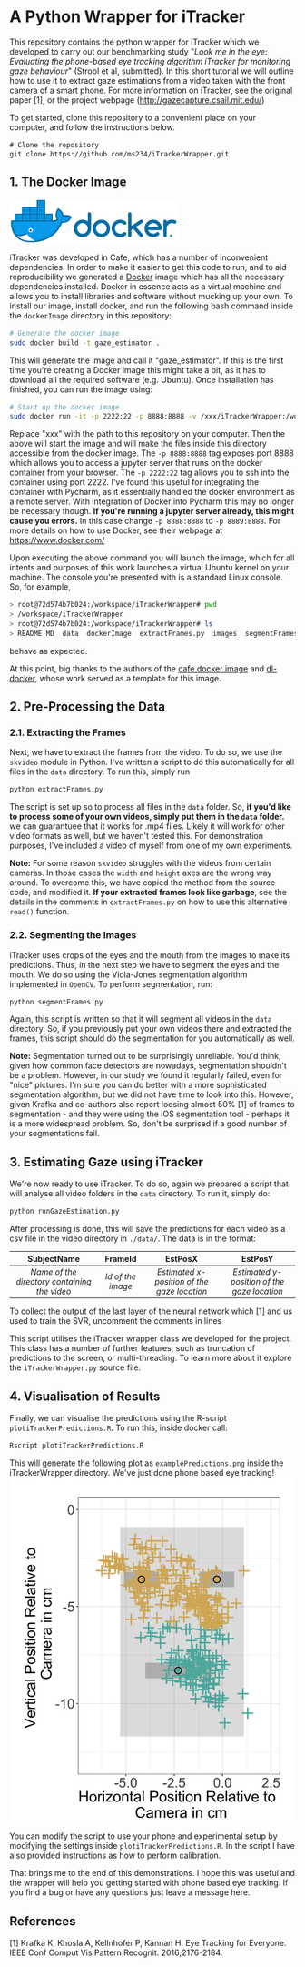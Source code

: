 # A Python Wrapper for iTracker
This repository contains the python wrapper for iTracker which we developed to carry out our benchmarking study "*Look me in the eye: Evaluating the phone-based eye tracking algorithm iTracker for monitoring gaze behaviour*" (Strobl et al, submitted). In this short tutorial we will outline how to use it to extract gaze estimations from a video taken with the front camera of a smart phone. For more information on iTracker, see the original paper [1], or the project webpage (http://gazecapture.csail.mit.edu/)

To get started, clone this repository to a convenient place on your computer, and follow the instructions below.

```
# Clone the repository
git clone https://github.com/ms234/iTrackerWrapper.git
```

## 1. The Docker Image  
![Docker Logo](images/dockerLogo.png)

iTracker was developed in Cafe, which has a number of inconvenient dependencies. In order to make it easier to get this code to run, and to aid reproducibility we generated a [Docker](https://www.docker.com/) image which has all the necessary dependencies installed. Docker in essence acts as a virtual machine and allows you to install libraries and software without mucking up your own. To install our image, install docker, and run the following bash command inside the `dockerImage` directory in this repository:

```bash
# Generate the docker image
sudo docker build -t gaze_estimator .
```

This will generate the image and call it "gaze_estimator". If this is the first time you're creating a Docker image this might take a bit, as it has to download all the required software (e.g. Ubuntu). Once installation has finished, you can run the image using:

```bash
# Start up the docker image
sudo docker run -it -p 2222:22 -p 8888:8888 -v /xxx/iTrackerWrapper:/workspace gaze_estimator bash
```

Replace "xxx" with the path to this repository on your computer. Then the above will start the image and will make the files inside this directory accessible from the docker image. The `-p 8888:8888` tag exposes port 8888 which allows you to access a jupyter server that runs on the docker container from your browser. The `-p 2222:22` tag allows you to ssh into the container using port 2222. I've found this useful for integrating the container with Pycharm, as it essentially handled the docker environment as a remote server. With integration of Docker into Pycharm this may no longer be necessary though. **If you're running a jupyter server already, this might cause you errors.** In this case change `-p 8888:8888` to `-p 8889:8888`. For more details on how to use Docker, see their webpage at https://www.docker.com/

Upon executing the above command you will launch the image, which for all intents and purposes of this work launches a virtual Ubuntu kernel on your machine. The console you're presented with is a standard Linux console. So, for example,

 ```bash
> root@72d574b7b024:/workspace/iTrackerWrapper# pwd
> /workspace/iTrackerWrapper
> root@72d574b7b024:/workspace/iTrackerWrapper# ls
> README.MD  data  dockerImage  extractFrames.py  images  segmentFrames.py
```
behave as expected. 

At this point, big thanks to the authors of the [cafe docker image](https://github.com/BVLC/caffe/tree/master/docker) and [dl-docker](https://github.com/floydhub/dl-docker), whose work served as a template for this image.

## 2. Pre-Processing the Data
### 2.1. Extracting the Frames
Next, we have to extract the frames from the video. To do so, we use the `skvideo` module in Python. I've written a script to do this automatically for all files in the `data` directory. To run this, simply run

```bash
python extractFrames.py
``` 
The script is set up so to process all files in the `data` folder. So, **if you'd like to process some of your own videos, simply put them in the `data` folder.** we can guarantuee that it works for .mp4 files. Likely it will work for other video formats as well, but we haven't tested this. For demonstration purposes, I've included a video of myself from one of my own experiments.

**Note:** For some reason `skvideo` struggles with the videos from certain cameras. In those cases the `width` and `height` axes are the wrong way around. To overcome this, we have copied the method from the source code, and modified it. **If your extracted frames look like garbage**, see the details in the comments in `extractFrames.py` on how to use this alternative `read()` function.

### 2.2. Segmenting the Images
iTracker uses crops of the eyes and the mouth from the images to make its predictions. Thus, in the next step we have to segment the eyes and the mouth. We do so using the Viola-Jones segmentation algorithm implemented in `OpenCV`. To perform segmentation, run:

```bash
python segmentFrames.py
``` 

Again, this script is written so that it will segment all videos in the `data` directory. So, if you previously put your own videos there and extracted the frames, this script should do the segmentation for you automatically as well.

**Note:** Segmentation turned out to be surprisingly unreliable. You'd think, given how common face detectors are nowadays, segmentation shouldn't be a problem. However, in our study we found it regularly failed, even for "nice" pictures. I'm sure you can do better with a more sophisticated segmentation algorithm, but we did not have time to look into this. However, given Krafka and co-authors also report loosing almost 50% [1] of frames to segmentation - and they were using the iOS segmentation tool - perhaps it is a more widespread problem. So, don't be surprised if a good number of your segmentations fail.

## 3. Estimating Gaze using iTracker
We're now ready to use iTracker. To do so, again we prepared a script that will analyse all video folders in the `data` directory. To run it, simply do:

```bash
python runGazeEstimation.py
```  
After processing is done, this will save the predictions for each video as a csv file in the video directory in `./data/`. The data is in the format:

| SubjectName | FrameId | EstPosX | EstPosY |
| :-------------: | :-------------: | :-------------: | :-------------: |
| *Name of the directory containing the video* | *Id of the image*  | *Estimated x-position of the gaze location* | *Estimated y-position of the gaze location* |

To collect the output of the last layer of the neural network which [1] and us used to train the SVR, uncomment the comments in lines 

This script utilises the iTracker wrapper class we developed for the project. This class has a number of further features, such as truncation of predictions to the screen, or multi-threading. To learn more about it explore the `iTrackerWrapper.py` source file.

## 4. Visualisation of Results
Finally, we can visualise the predictions using the R-script `plotiTrackerPredictions.R`. To run this, inside docker call:

```bash
Rscript plotiTrackerPredictions.R
```  

This will generate the following plot as `examplePredictions.png` inside the iTrackerWrapper directory. We've just done phone based eye tracking!
![Docker Logo](images/examplePredictions.png)

You can modify the script to use your phone and experimental setup by modifying the settings inside `plotiTrackerPredictions.R`. In the script I have also provided instructions as how to perform calibration.

That brings me to the end of this demonstrations. I hope this was useful and the wrapper will help you getting started with phone based eye tracking. If you find a bug or have any questions just leave a message here. 

## References
[1] Krafka K, Khosla A, Kellnhofer P, Kannan H. Eye Tracking for Everyone. IEEE Conf Comput Vis Pattern Recognit. 2016;2176-2184.